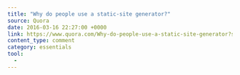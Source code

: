 ```yaml
---
title: "Why do people use a static-site generator?"
source: Quora
date: 2016-03-16 22:27:00 +0000
link: https://www.quora.com/Why-do-people-use-a-static-site-generator?share=1
content_type: comment
category: essentials
tool:
  - 
---
```






